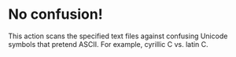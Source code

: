 # No confusion!

This action scans the specified text files against confusing Unicode symbols that pretend ASCII.
For example, cyrillic С vs. latin C.